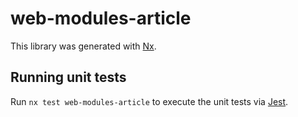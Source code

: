 # web-modules-article

This library was generated with [Nx](https://nx.dev).

## Running unit tests

Run `nx test web-modules-article` to execute the unit tests via [Jest](https://jestjs.io).
